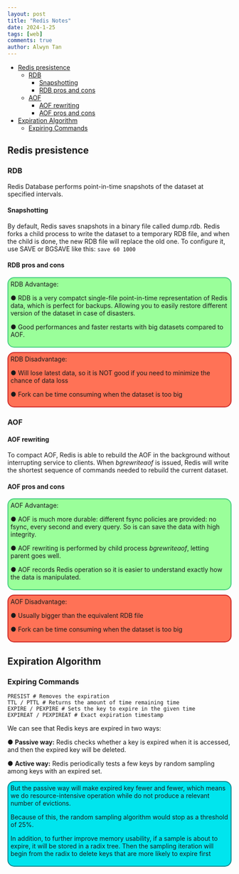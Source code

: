 ```yaml
---
layout: post
title: "Redis Notes"
date: 2024-1-25
tags: [web]
comments: true
author: Alwyn Tan
---
```


- [Redis presistence](#redis-presistence)
  - [RDB](#rdb)
    - [Snapshotting](#snapshotting)
    - [RDB pros and cons](#rdb-pros-and-cons)
  - [AOF](#aof)
    - [AOF rewriting](#aof-rewriting)
    - [AOF pros and cons](#aof-pros-and-cons)
- [Expiration Algorithm](#expiration-algorithm)
  - [Expiring Commands](#expiring-commands)


## Redis presistence
### RDB
Redis Database performs point-in-time snapshots of the dataset at specified intervals.
#### Snapshotting
By default, Redis saves snapshots in a binary file called dump.rdb. Redis forks a child process to write the dataset to a temporary RDB file, and when the child is done, the new RDB file will replace the old one.
To configure it, use SAVE or BGSAVE like this:
`save 60 1000`
#### RDB pros and cons
<div style="border: 2px solid #43CD80; margin: 10px 0; padding: 5px; border-radius: 15px; background-color: #9AFF9A">
RDB Advantage:

● RDB is a very compatct single-file point-in-time representation of Redis data, which is perfect for backups. Allowing you to easily restore different version of the dataset in case of disasters.<br>  

● Good performances and faster restarts with big datasets compared to AOF.
</div>

<div style="border: 2px solid #CD2626; padding:5px;margin: 10px 0;border-radius: 15px; background-color: #FF7256">
RDB Disadvantage:

●  Will lose latest data, so it is NOT good if you need to minimize the chance of data loss  

●  Fork can be time consuming when the dataset is too big
</div>

### AOF
#### AOF rewriting
To compact AOF, Redis is able to rebuild the AOF in the background without interrupting service to clients.
When *bgrewriteaof* is issued, Redis will write the shortest sequence of commands needed to rebuild the current dataset.
#### AOF pros and cons
<div style="border: 2px solid #43CD80; margin: 10px 0; padding: 5px; border-radius: 15px; background-color: #9AFF9A">
AOF Advantage:

●  AOF is much more durable: different fsync policies are provided: no fsync, every second and every query. So is can save the data with high integrity.

●  AOF rewriting is performed by child process *bgrewriteaof*, letting parent goes well.

●  AOF records Redis operation so it is easier to understand exactly how the data is manipulated.
</div>

<div style="border: 2px solid #CD2626; padding:5px;margin: 10px 0;border-radius: 15px; background-color: #FF7256">
AOF Disadvantage:

●  Usually bigger than the equivalent RDB file

●  Fork can be time consuming when the dataset is too big
</div>

## Expiration Algorithm
### Expiring Commands
```
PRESIST # Removes the expiration
TTL / PTTL # Returns the amount of time remaining time
EXPIRE / PEXPIRE # Sets the key to expire in the given time
EXPIREAT / PEXPIREAT # Exact expiration timestamp
```
We can see that Redis keys are expired in two ways:

● **Passive way:**  Redis checks whether a key is expired when it is accessed, and then the expired key will be deleted.

● **Active way:** Redis periodically tests a few keys by random sampling among keys with an expired set.

<div style="border: 2px solid #00868B; margin: 10px 0; padding: 5px; border-radius: 15px; background-color: #00E5EE">
But the passive way will make expired key fewer and fewer, which means we do resource-intensive operation while do not produce a relevant number of evictions.<br>

Because of this, the random sampling algorithm would stop as a threshold of 25%.<br>

In addition, to further improve memory usability, if a sample is about to expire, it will be stored in a radix tree. Then the sampling iteration will begin from the radix to delete keys that are more likely to expire first
</div>








